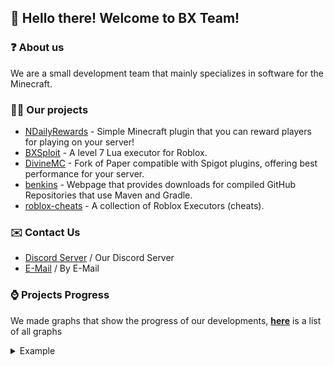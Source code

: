 ## :wave: Hello there! Welcome to BX Team!

### ❓ About us
We are a small development team that mainly specializes in software for the Minecraft.

### 👨‍💻 Our projects
- [NDailyRewards](https://github.com/BX-Team/NDailyRewards) - Simple Minecraft plugin that you can reward players for playing on your server!
- [BXSploit](https://github.com/BX-Team/BXSploit) - A level 7 Lua executor for Roblox.
- [DivineMC](https://github.com/DivineMC/DivineMC) - Fork of Paper compatible with Spigot plugins, offering best performance for your server.
- [benkins](https://github.com/NONPLAYT/benkins) - Webpage that provides downloads for compiled GitHub Repositories that use Maven and Gradle.
- [roblox-cheats](https://github.com/NONPLAYT/roblox-cheats) - A collection of Roblox Executors (cheats).

### ✉️ Contact Us
- [Discord Server](https://discord.gg/p7cxhw7E2M) / Our Discord Server
- [E-Mail](mailto:support@bxteam.gq) / By E-Mail

### ⌚ Projects Progress

We made graphs that show the progress of our developments, **[here](https://docs.google.com/document/d/1SUyBmiN8oULjvML4TekGHnktnAuSQAV49We1QPFAs_4/edit?usp=sharing)** is a list of all graphs

<details>
  <summary>Example</summary>
  <img src="https://user-images.githubusercontent.com/76615486/218581968-cab1dc62-7b15-4de1-8eb3-0acb2ff4acb5.png" alt="">
</details>
